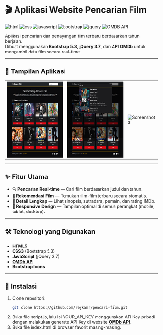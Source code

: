 # 🎬 Aplikasi Website Pencarian Film

![html](https://img.shields.io/badge/HTML5-E34F26?style=for-the-badge&logo=html5&logoColor=white)
![css](https://img.shields.io/badge/CSS3-1572B6?style=for-the-badge&logo=css3&logoColor=white)
![javascript](https://img.shields.io/badge/JavaScript-F7DF1E?style=for-the-badge&logo=javascript&logoColor=black)
![bootstrap](https://img.shields.io/badge/Bootstrap-563D7C?style=for-the-badge&logo=bootstrap&logoColor=white)
![jquery](https://img.shields.io/badge/jQuery-0769AD?style=for-the-badge&logo=jquery&logoColor=white)
![OMDB API](https://img.shields.io/badge/OMDb_API-black?style=for-the-badge&logo=api&logoColor=white)

Aplikasi pencarian dan penayangan film terbaru berdasarkan tahun berjalan.  
Dibuat menggunakan **Bootstrap 5.3**, **jQuery 3.7**, dan **API OMDb** untuk mengambil data film secara real-time.

---

## 📸 Tampilan Aplikasi
<table>
  <tr>
    <td><img src="screenshot-aplikasi/foto1.png" alt="Screenshot 1" width="100%" height="250"></td>
    <td><img src="screenshot-aplikasi/foto2.png" alt="Screenshot 2" width="100%" height="250"></td>
    <td><img src="screenshot-aplikasi/foto3.png" alt="Screenshot 3" width="100%" height="250"></td>
  </tr>
</table>

---

## ✨ Fitur Utama
- 🔍 **Pencarian Real-time** — Cari film berdasarkan judul dan tahun.
- 📅 **Rekomendasi Film** — Temukan film-film terbaru secara otomatis.
- 📄 **Detail Lengkap** — Lihat sinopsis, sutradara, pemain, dan rating IMDb.
- 📱 **Responsive Design** — Tampilan optimal di semua perangkat (mobile, tablet, desktop).

---

## 🛠 Teknologi yang Digunakan
- **HTML5**
- **CSS3** (Bootstrap 5.3)
- **JavaScript** (jQuery 3.7)
- **[OMDb API](https://www.omdbapi.com/)**
- **Bootstrap Icons**

---

## 🚀 Instalasi
1. Clone repositori:
   ```bash
   git clone https://github.com/reykamr/pencari-film.git
2. Buka file script.js, lalu Isi YOUR_API_KEY menggunakan API Key pribadi dengan melakukan generate API Key di website **[OMDb API](https://www.omdbapi.com/apikey.aspx)**.
3. Buka file index.html di browser favorit masing-masing.
